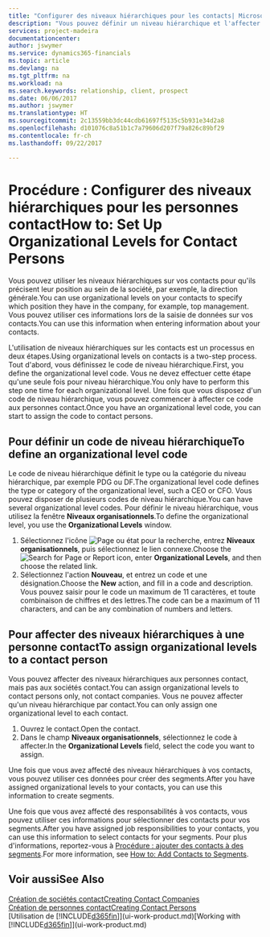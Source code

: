 ```yaml
---
title: "Configurer des niveaux hiérarchiques pour les contacts| Microsoft Docs"
description: "Vous pouvez définir un niveau hiérarchique et l'affecter à vos contacts pour indiquer leur position au sein de leur société, par exemple, la direction générale."
services: project-madeira
documentationcenter: 
author: jswymer
ms.service: dynamics365-financials
ms.topic: article
ms.devlang: na
ms.tgt_pltfrm: na
ms.workload: na
ms.search.keywords: relationship, client, prospect
ms.date: 06/06/2017
ms.author: jswymer
ms.translationtype: HT
ms.sourcegitcommit: 2c13559bb3dc44cdb61697f5135c5b931e34d2a8
ms.openlocfilehash: d101076c8a51b1c7a79606d207f79a826c89bf29
ms.contentlocale: fr-ch
ms.lasthandoff: 09/22/2017

---
```

# <a name="how-to-set-up-organizational-levels-for-contact-persons"></a><span data-ttu-id="434cd-103">Procédure : Configurer des niveaux hiérarchiques pour les personnes contact</span><span class="sxs-lookup"><span data-stu-id="434cd-103">How to: Set Up Organizational Levels for Contact Persons</span></span>
<span data-ttu-id="434cd-104">Vous pouvez utiliser les niveaux hiérarchiques sur vos contacts pour qu'ils précisent leur position au sein de la société, par exemple, la direction générale.</span><span class="sxs-lookup"><span data-stu-id="434cd-104">You can use organizational levels on your contacts to specify which position they have in the company, for example, top management.</span></span> <span data-ttu-id="434cd-105">Vous pouvez utiliser ces informations lors de la saisie de données sur vos contacts.</span><span class="sxs-lookup"><span data-stu-id="434cd-105">You can use this information when entering information about your contacts.</span></span>

<span data-ttu-id="434cd-106">L'utilisation de niveaux hiérarchiques sur les contacts est un processus en deux étapes.</span><span class="sxs-lookup"><span data-stu-id="434cd-106">Using organizational levels on contacts is a two-step process.</span></span> <span data-ttu-id="434cd-107">Tout d'abord, vous définissez le code de niveau hiérarchique.</span><span class="sxs-lookup"><span data-stu-id="434cd-107">First, you define the organizational level code.</span></span> <span data-ttu-id="434cd-108">Vous ne devez effectuer cette étape qu'une seule fois pour niveau hiérarchique.</span><span class="sxs-lookup"><span data-stu-id="434cd-108">You only have to perform this step one time for each organizational level.</span></span> <span data-ttu-id="434cd-109">Une fois que vous disposez d'un code de niveau hiérarchique, vous pouvez commencer à affecter ce code aux personnes contact.</span><span class="sxs-lookup"><span data-stu-id="434cd-109">Once you have an organizational level code, you can start to assign the code to contact persons.</span></span>

## <a name="to-define-an-organizational-level-code"></a><span data-ttu-id="434cd-110">Pour définir un code de niveau hiérarchique</span><span class="sxs-lookup"><span data-stu-id="434cd-110">To define an organizational level code</span></span>
<span data-ttu-id="434cd-111">Le code de niveau hiérarchique définit le type ou la catégorie du niveau hiérarchique, par exemple PDG ou DF.</span><span class="sxs-lookup"><span data-stu-id="434cd-111">The organizational level code defines the type or category of the organizational level, such a CEO  or CFO.</span></span> <span data-ttu-id="434cd-112">Vous pouvez disposer de plusieurs codes de niveau hiérarchique.</span><span class="sxs-lookup"><span data-stu-id="434cd-112">You can have several organizational level codes.</span></span> <span data-ttu-id="434cd-113">Pour définir le niveau hiérarchique, vous utilisez la fenêtre **Niveaux organisationnels**.</span><span class="sxs-lookup"><span data-stu-id="434cd-113">To define the organizational level, you use the **Organizational Levels** window.</span></span>

1. <span data-ttu-id="434cd-114">Sélectionnez l'icône ![Page ou état pour la recherche](media/ui-search/search_small.png "Page ou état pour la recherche"), entrez **Niveaux organisationnels**, puis sélectionnez le lien connexe.</span><span class="sxs-lookup"><span data-stu-id="434cd-114">Choose the ![Search for Page or Report](media/ui-search/search_small.png "Search for Page or Report icon") icon, enter **Organizational Levels**, and then choose the related link.</span></span>
2. <span data-ttu-id="434cd-115">Sélectionnez l'action **Nouveau**, et entrez un code et une désignation.</span><span class="sxs-lookup"><span data-stu-id="434cd-115">Choose the **New** action, and fill in a code and description.</span></span> <span data-ttu-id="434cd-116">Vous pouvez saisir pour le code un maximum de 11 caractères, et toute combinaison de chiffres et des lettres.</span><span class="sxs-lookup"><span data-stu-id="434cd-116">The code can be a maximum of 11 characters, and can be any combination of numbers and letters.</span></span>

## <a name="to-assign-organizational-levels-to-a-contact-person"></a><span data-ttu-id="434cd-117">Pour affecter des niveaux hiérarchiques à une personne contact</span><span class="sxs-lookup"><span data-stu-id="434cd-117">To assign organizational levels to a contact person</span></span>
<span data-ttu-id="434cd-118">Vous pouvez affecter des niveaux hiérarchiques aux personnes contact, mais pas aux sociétés contact.</span><span class="sxs-lookup"><span data-stu-id="434cd-118">You can assign organizational levels to contact persons only, not contact companies.</span></span> <span data-ttu-id="434cd-119">Vous ne pouvez affecter qu'un niveau hiérarchique par contact.</span><span class="sxs-lookup"><span data-stu-id="434cd-119">You can only assign one organizational level to each contact.</span></span>

1. <span data-ttu-id="434cd-120">Ouvrez le contact.</span><span class="sxs-lookup"><span data-stu-id="434cd-120">Open the contact.</span></span>
2. <span data-ttu-id="434cd-121">Dans le champ **Niveaux organisationnels**, sélectionnez le code à affecter.</span><span class="sxs-lookup"><span data-stu-id="434cd-121">In the **Organizational Levels** field, select the code you want to assign.</span></span>

<span data-ttu-id="434cd-122">Une fois que vous avez affecté des niveaux hiérarchiques à vos contacts, vous pouvez utiliser ces données pour créer des segments.</span><span class="sxs-lookup"><span data-stu-id="434cd-122">After you have assigned organizational levels to your contacts, you can use this information to create segments.</span></span>

<span data-ttu-id="434cd-123">Une fois que vous avez affecté des responsabilités à vos contacts, vous pouvez utiliser ces informations pour sélectionner des contacts pour vos segments.</span><span class="sxs-lookup"><span data-stu-id="434cd-123">After you have assigned job responsibilities to your contacts, you can use this information to select contacts for your segments.</span></span> <span data-ttu-id="434cd-124">Pour plus d'informations, reportez-vous à [Procédure : ajouter des contacts à des segments](marketing-add-contact-segment.md).</span><span class="sxs-lookup"><span data-stu-id="434cd-124">For more information, see [How to: Add Contacts to Segments](marketing-add-contact-segment.md).</span></span>

## <a name="see-also"></a><span data-ttu-id="434cd-125">Voir aussi</span><span class="sxs-lookup"><span data-stu-id="434cd-125">See Also</span></span>
[<span data-ttu-id="434cd-126">Création de sociétés contact</span><span class="sxs-lookup"><span data-stu-id="434cd-126">Creating Contact Companies</span></span>](marketing-create-contact-companies.md)  
[<span data-ttu-id="434cd-127">Création de personnes contact</span><span class="sxs-lookup"><span data-stu-id="434cd-127">Creating Contact Persons</span></span>](marketing-create-contact-persons.md)  
<span data-ttu-id="434cd-128">[Utilisation de [!INCLUDE[d365fin](includes/d365fin_md.md)]](ui-work-product.md)</span><span class="sxs-lookup"><span data-stu-id="434cd-128">[Working with [!INCLUDE[d365fin](includes/d365fin_md.md)]](ui-work-product.md)</span></span>  

